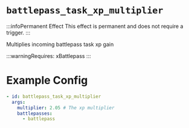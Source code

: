 # `battlepass_task_xp_multiplier`
:::infoPermanent Effect
This effect is permanent and does not require a trigger.
:::

Multiplies incoming battlepass task xp gain

:::warningRequires:
xBattlepass
:::
# Example Config
```yaml
- id: battlepass_task_xp_multiplier
  args:
    multiplier: 2.05 # The xp multiplier
    battlepasses:
      - battlepass
```
